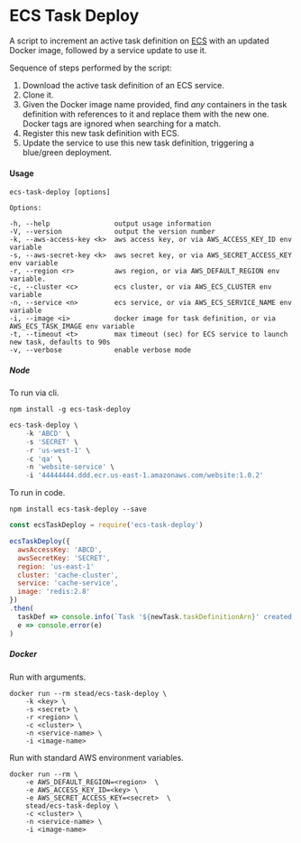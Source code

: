 # ECS Task Deploy

A script to increment an active task definition on [ECS](https://aws.amazon.com/ecs) with an updated Docker image, followed by a service update to use it.

Sequence of steps performed by the script:

1. Download the active task definition of an ECS service.
1. Clone it.
1. Given the Docker image name provided, find *any* containers in the task definition with references to it and replace them with the new one. Docker tags are ignored when searching for a match.
1. Register this new task definition with ECS.
1. Update the service to use this new task definition, triggering a blue/green deployment.

#### Usage

    ecs-task-deploy [options]

    Options:

    -h, --help                output usage information
    -V, --version             output the version number
    -k, --aws-access-key <k>  aws access key, or via AWS_ACCESS_KEY_ID env variable
    -s, --aws-secret-key <k>  aws secret key, or via AWS_SECRET_ACCESS_KEY env variable
    -r, --region <r>          aws region, or via AWS_DEFAULT_REGION env variable.
    -c, --cluster <c>         ecs cluster, or via AWS_ECS_CLUSTER env variable
    -n, --service <n>         ecs service, or via AWS_ECS_SERVICE_NAME env variable
    -i, --image <i>           docker image for task definition, or via AWS_ECS_TASK_IMAGE env variable
    -t, --timeout <t>         max timeout (sec) for ECS service to launch new task, defaults to 90s
    -v, --verbose             enable verbose mode

##### Node

To run via cli.

    npm install -g ecs-task-deploy
    
```javascript
ecs-task-deploy \
    -k 'ABCD' \
    -s 'SECRET' \
    -r 'us-west-1' \
    -c 'qa' \
    -n 'website-service' \
    -i '44444444.ddd.ecr.us-east-1.amazonaws.com/website:1.0.2'
```

To run in code.

    npm install ecs-task-deploy --save

```javascript
const ecsTaskDeploy = require('ecs-task-deploy')

ecsTaskDeploy({
  awsAccessKey: 'ABCD',
  awsSecretKey: 'SECRET',
  region: 'us-east-1'
  cluster: 'cache-cluster',
  service: 'cache-service',
  image: 'redis:2.8'
})
.then(
  taskDef => console.info(`Task '${newTask.taskDefinitionArn}' created and deployed`), 
  e => console.error(e)
)
```

##### Docker

Run with arguments.

    docker run --rm stead/ecs-task-deploy \
        -k <key> \
        -s <secret> \
        -r <region> \
        -c <cluster> \
        -n <service-name> \
        -i <image-name>

Run with standard AWS environment variables.

    docker run --rm \
        -e AWS_DEFAULT_REGION=<region>  \
        -e AWS_ACCESS_KEY_ID=<key> \
        -e AWS_SECRET_ACCESS_KEY=<secret>  \
        stead/ecs-task-deploy \
        -c <cluster> \
        -n <service-name> \
        -i <image-name>
